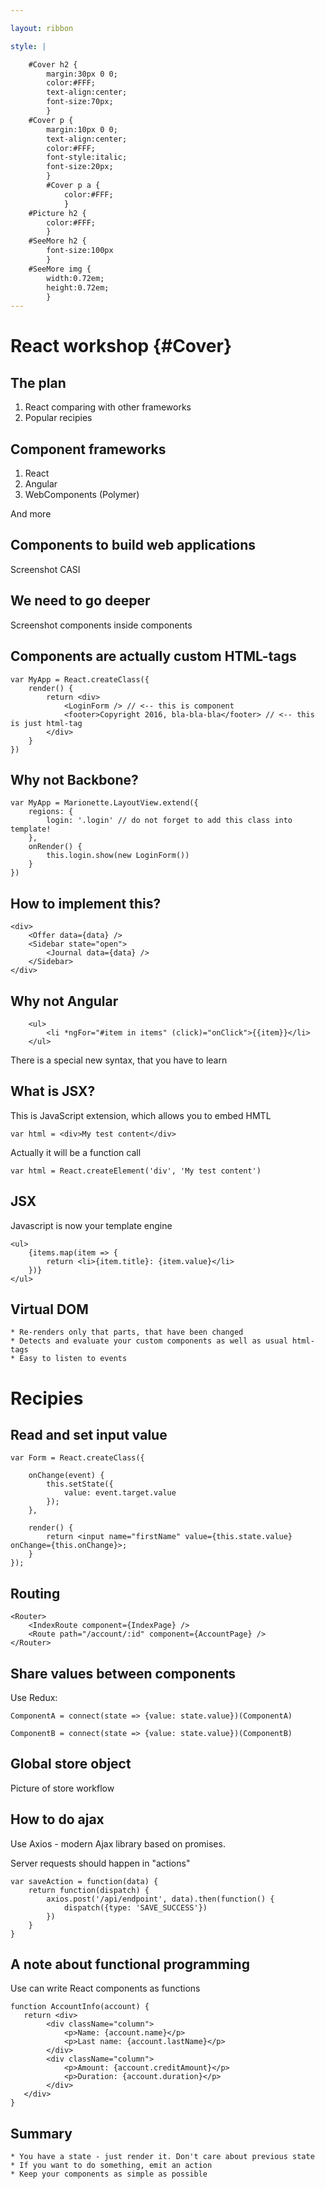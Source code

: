 ```yaml
---

layout: ribbon

style: |

    #Cover h2 {
        margin:30px 0 0;
        color:#FFF;
        text-align:center;
        font-size:70px;
        }
    #Cover p {
        margin:10px 0 0;
        text-align:center;
        color:#FFF;
        font-style:italic;
        font-size:20px;
        }
        #Cover p a {
            color:#FFF;
            }
    #Picture h2 {
        color:#FFF;
        }
    #SeeMore h2 {
        font-size:100px
        }
    #SeeMore img {
        width:0.72em;
        height:0.72em;
        }
---
```


# React workshop {#Cover}

## The plan

1. React comparing with other frameworks
2. Popular recipies


## Component frameworks

1. React
2. Angular
3. WebComponents (Polymer)

And more

## Components to build web applications

Screenshot CASI

## We need to go deeper

Screenshot components inside components

## Components are actually custom HTML-tags

    var MyApp = React.createClass({
        render() {
            return <div>
                <LoginForm /> // <-- this is component
                <footer>Copyright 2016, bla-bla-bla</footer> // <-- this is just html-tag
            </div>
        }
    })

## Why not Backbone?

    var MyApp = Marionette.LayoutView.extend({
        regions: {
            login: '.login' // do not forget to add this class into template!
        },
        onRender() {
            this.login.show(new LoginForm())
        }
    })

## How to implement this?

    <div>
        <Offer data={data} />
        <Sidebar state="open">
            <Journal data={data} />
        </Sidebar>
    </div>

## Why not Angular

```
    <ul>
        <li *ngFor="#item in items" (click)="onClick">{{item}}</li>
    </ul>
```

There is a special new syntax, that you have to learn


## What is JSX?

This is JavaScript extension, which allows you to embed HMTL

    var html = <div>My test content</div>

Actually it will be a function call

    var html = React.createElement('div', 'My test content')

## JSX

Javascript is now your template engine

    <ul>
        {items.map(item => {
            return <li>{item.title}: {item.value}</li>
        })}
    </ul>

## Virtual DOM

    * Re-renders only that parts, that have been changed
    * Detects and evaluate your custom components as well as usual html-tags
    * Easy to listen to events

# Recipies

## Read and set input value

    var Form = React.createClass({

        onChange(event) {
            this.setState({
                value: event.target.value
            });
        },

        render() {
            return <input name="firstName" value={this.state.value} onChange={this.onChange}>;
        }
    });

## Routing

    <Router>
        <IndexRoute component={IndexPage} />
        <Route path="/account/:id" component={AccountPage} />
    </Router>

## Share values between components

Use Redux:

    ComponentA = connect(state => {value: state.value})(ComponentA)

    ComponentB = connect(state => {value: state.value})(ComponentB)

## Global store object

Picture of store workflow

## How to do ajax

Use Axios - modern Ajax library based on promises.

Server requests should happen in "actions"

    var saveAction = function(data) {
        return function(dispatch) {
            axios.post('/api/endpoint', data).then(function() {
                dispatch({type: 'SAVE_SUCCESS'})
            })
        }
    }

## A note about functional programming

Use can write React components as functions

    function AccountInfo(account) {
       return <div>
            <div className="column">
                <p>Name: {account.name}</p>
                <p>Last name: {account.lastName}</p>
            </div>
            <div className="column">
                <p>Amount: {account.creditAmount}</p>
                <p>Duration: {account.duration}</p>
            </div>
       </div>
    }

## Summary

    * You have a state - just render it. Don't care about previous state
    * If you want to do something, emit an action
    * Keep your components as simple as possible
